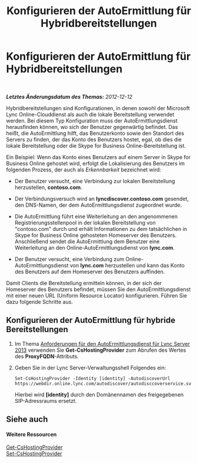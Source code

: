 ﻿---
title: Konfigurieren der AutoErmittlung für Hybridbereitstellungen
TOCTitle: Konfigurieren der AutoErmittlung für Hybridbereitstellungen
ms:assetid: ca605e62-181c-42ca-80a1-e37e610f8277
ms:mtpsurl: https://technet.microsoft.com/de-de/library/JJ945653(v=OCS.15)
ms:contentKeyID: 52056455
ms.date: 05/19/2016
mtps_version: v=OCS.15
ms.translationtype: HT
---

# Konfigurieren der AutoErmittlung für Hybridbereitstellungen

 

_**Letztes Änderungsdatum des Themas:** 2012-12-12_

Hybridbereitstellungen sind Konfigurationen, in denen sowohl der Microsoft Lync Online-Clouddienst als auch die lokale Bereitstellung verwendet werden. Bei diesem Typ Konfiguration muss der AutoErmittlungsdienst herausfinden können, wo sich der Benutzer gegenwärtig befindet. Das heißt, die AutoErmittlung hilft, das Benutzerkonto sowie den Standort des Servers zu finden, der das Konto des Benutzers hostet, egal, ob dies die lokale Bereitstellung oder die Skype for Business Online-Bereitstellung ist.

Ein Beispiel: Wenn das Konto eines Benutzers auf einem Server in Skype for Business Online gehostet wird, erfolgt die Lokalisierung des Benutzers im folgenden Prozess, der auch als *Erkennbarkeit* bezeichnet wird:

  - Der Benutzer versucht, eine Verbindung zur lokalen Bereitstellung herzustellen, **contoso.com**.

  - Der Verbindungsversuch wird an **lyncdiscover.contoso.com** gesendet, den DNS-Namen, der dem AutoErmittlungsdienst zugeordnet wurde.

  - Die AutoErmittlung führt eine Weiterleitung an den angenommenen Registrierungsstellenpool in der lokalen Bereitstellung von "contoso.com" durch und erhält Informationen zu dem tatsächlichen in Skype for Business Online gehosteten Homeserver des Benutzers. Anschließend sendet die AutoErmittlung dem Benutzer eine Weiterleitung an den Online-AutoErmittlungsdienst von **lync.com**.

  - Der Benutzer versucht, eine Verbindung zum Online-AutoErmittlungsdienst von **lync.com** herzustellen und kann das Konto des Benutzers auf dem Homeserver des Benutzers auffinden.

Damit Clients die Bereitstellung ermitteln können, in der sich der Homeserver des Benutzers befindet, müssen Sie den AutoErmittlungsdienst mit einer neuen URL (Uniform Resource Locator) konfigurieren. Führen Sie dazu folgende Schritte aus.

## Konfigurieren der AutoErmittlung für hybride Bereitstellungen

1.  Im Thema [Anforderungen für den AutoErmittlungsdienst für Lync Server 2013](lync-server-2013-autodiscover-service-requirements.md) verwenden Sie **Get-CsHostingProvider** zum Abrufen des Wertes des **ProxyFQDN**-Attributs.

2.  Geben Sie in der Lync Server-Verwaltungsshell Folgendes ein:
    
        Set-CsHostingProvider -Identity [identity] -AutodiscoverUrl https://webdir.online.lync.com/autodiscover/autodisccoverservice.svc/root
    
    Hierbei wird **\[identity\]** durch den Domänennamen des freigegebenen SIP-Adressraums ersetzt.

## Siehe auch

#### Weitere Ressourcen

[Get-CsHostingProvider](https://docs.microsoft.com/en-us/powershell/module/skype/Get-CsHostingProvider)  
[Set-CsHostingProvider](https://docs.microsoft.com/en-us/powershell/module/skype/Set-CsHostingProvider)

